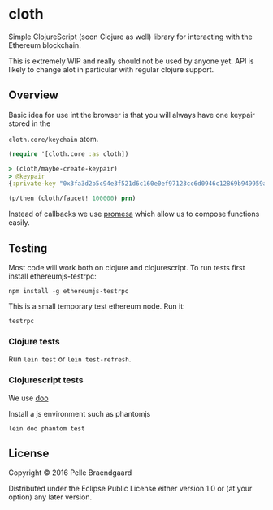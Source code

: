 # cloth

Simple ClojureScript (soon Clojure as well) library for interacting with the Ethereum blockchain.

This is extremely WIP and really should not be used by anyone yet. API is likely to change alot in particular with regular clojure support.

## Overview

Basic idea for use int the browser is that you will always have one keypair stored in the

`cloth.core/keychain` atom.

```clojure
(require '[cloth.core :as cloth])

> (cloth/maybe-create-keypair)
> @keypair
{:private-key "0x3fa3d2b5c94e3f521d6c160e0ef97123cc6d0946c12869b949959aa0f8c333de", :public-key "0x2bc20e2d35874f64f1115351f70a0c9013cd3807707cf7d62b99bd1439a3ed54611d8a976c2637a997b0927670bbc12448b79578e609b91da148917f14be8be4", :address "0x9927ff21b9bb0eee9b0ee4867ebf9102d12d6ecb"}

(p/then (cloth/faucet! 100000) prn)

```

Instead of callbacks we use [promesa](http://funcool.github.io/promesa/latest/) which allow us to compose functions easily.

## Testing

Most code will work both on clojure and clojurescript. To run tests first install ethereumjs-testrpc:

```
npm install -g ethereumjs-testrpc
```

This is a small temporary test ethereum node. Run it:

```
testrpc
```

### Clojure tests

Run `lein test` or `lein test-refresh`.

### Clojurescript tests

We use [doo](https://github.com/bensu/doo) 

Install a js environment such as phantomjs

```
lein doo phantom test
```

## License

Copyright © 2016 Pelle Braendgaard

Distributed under the Eclipse Public License either version 1.0 or (at your option) any later version.
